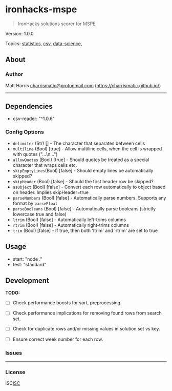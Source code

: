 
# ironhacks-mspe


> IronHacks solutions scorer for MSPE

Version: 1.0.0

Topics: [statistics](https://github.com/topics/statistics),  [csv](https://github.com/topics/csv),  [data-science](https://github.com/topics/data-science),  


## About

[]()

### Author

Matt Harris <charrismatic@protonmail.com> (https://charrismatic.github.io/)

---


## Dependencies

-  csv-reader: "^1.0.6"

### Config Options

- `delimiter`     (Str)   []      - The character that separates between cells
- `multiline`     (Bool)  [true]  - Allow multiline cells, when the cell is wrapped with quotes ("...\n...")
- `allowQuotes`   (Bool)  [true]  - Should quotes be treated as a special character that wraps cells etc.
- `skipEmptyLines`(Bool)  [false] - Should empty lines be automatically skipped?
- `skipHeader`    (Bool)  [false] - Should the first header row be skipped?
- `asObject`      (Bool)  [false] - Convert each row automatically to object based on header. Implies skipHeader=true
- `parseNumbers`  (Bool)  [false] - Automatically parse numbers. Supports any format by `parseFloat`
- `parseBooleans` (Bool)  [false] - Automatically parse booleans (strictly lowercase true and false)
- `ltrim`         (Bool)  [false] - Automatically left-trims columns
- `rtrim`         (Bool)  [false] - Automatically right-trims columns
- `trim`          (Bool)  [false] - If true, then both 'ltrim' and 'rtrim' are set to true


## Usage

-  start: "node ."
-  test: "standard"

## Development

__TODO:__

- [ ] Check performance boosts for sort, preprocessing.
- [ ] Check performance implications for removing found rows from search set.
- [ ] Check for duplicate rows and/or missing values in solution set vs key.
- [ ] Ensure correct week number for each row.


### Issues


---

### License

ISC[ISC](https://opensource.org/licenses/undefined)
